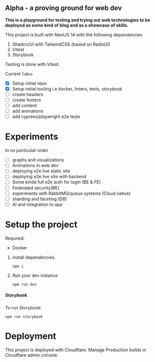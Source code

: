 ## Alpha - a proving ground for web dev

**This is a playground for testing and trying out web technologies to be deployed as some kind of blog and as a showcase of skills.**

This project is built with NextJS 14 with the following dependencies

1. Shadcn/UI with TailwindCSS (based on RadixUI)
2. Vitest
3. Storybook

Testing is done with Vitest.

Current `ToDos`

-  [x] Setup initial repo
-  [x] Setup initial tooling i.e docker, linters, tests, storybook
-  [ ] create headers
-  [ ] create footers
-  [ ] add content
-  [ ] add animations
-  [ ] add cypress/playwright e2e tests

# Experiments

_In no particular order_

-  [ ] graphs and visualizations
-  [ ] Animations in web dev
-  [ ] deploying e2e live static site
-  [ ] deploying e2e live site with backend
-  [ ] Some kinda full e2e auth for login (BE & FE)
-  [ ] Federated security(BE)
-  [ ] experiments with RabbitMQ/queue systems (Cloud native)
-  [ ] sharding and faceting (DB)
-  [ ] AI and integration to app

# Setup the project

Required:

-  Docker

1. install dependencies.

   `npm i`

2. Run your dev instance

   `npm run dev`

##### Storybook

To run Storybook:

`npm run storybook`

# Deployment

This project is deployed with Cloudflare.
Manage Production builds in Cloudflare admin console.
